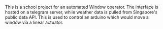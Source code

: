 This is a school project for an automated Window operator.
The interface is hosted on a telegram server, while weather data is pulled from Singapore's public data API.
This is used to control an arduino which would move a window via a linear actuator.
